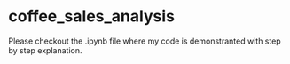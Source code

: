 # coffee_sales_analysis
Please checkout the .ipynb file where my code is demonstranted with step by step explanation.
